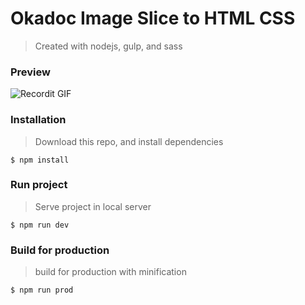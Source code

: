 # Okadoc Image Slice to HTML CSS
> Created with nodejs, gulp, and sass

### Preview

![Recordit GIF](http://g.recordit.co/1vEfPH8LUh.gif)

### Installation
> Download this repo, and install dependencies
```shell
$ npm install
```

### Run project
> Serve project in local server
```shell
$ npm run dev
```

### Build for production
> build for production with minification
```shell
$ npm run prod
```
